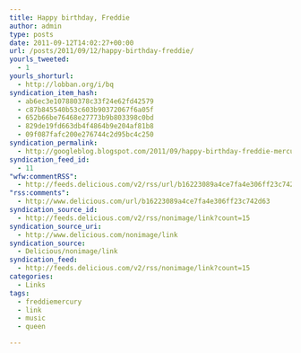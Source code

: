 ```yaml
---
title: Happy birthday, Freddie
author: admin
type: posts
date: 2011-09-12T14:02:27+00:00
url: /posts/2011/09/12/happy-birthday-freddie/
yourls_tweeted:
  - 1
yourls_shorturl:
  - http://lobban.org/i/bq
syndication_item_hash:
  - ab6ec3e107880378c33f24e62fd42579
  - c87b845540b53c603b90372067f6a05f
  - 652b66be76468e27773b9b803398c0bd
  - 829de19fd663db4f4864b9e204af81b8
  - 09f087fafc200e276744c2d95bc4c250
syndication_permalink:
  - http://googleblog.blogspot.com/2011/09/happy-birthday-freddie-mercury.html?m=1
syndication_feed_id:
  - 11
"wfw:commentRSS":
  - http://feeds.delicious.com/v2/rss/url/b16223089a4ce7fa4e306ff23c742d63
"rss:comments":
  - http://www.delicious.com/url/b16223089a4ce7fa4e306ff23c742d63
syndication_source_id:
  - http://feeds.delicious.com/v2/rss/nonimage/link?count=15
syndication_source_uri:
  - http://www.delicious.com/nonimage/link
syndication_source:
  - Delicious/nonimage/link
syndication_feed:
  - http://feeds.delicious.com/v2/rss/nonimage/link?count=15
categories:
  - Links
tags:
  - freddiemercury
  - link
  - music
  - queen

---
```

